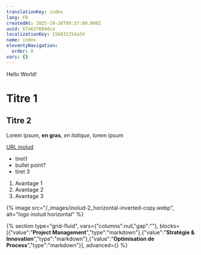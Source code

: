 ```yaml
---
translationKey: index
lang: FR
createdAt: 2025-10-28T09:37:00.000Z
uuid: 67a637604dca
localizationKey: 156832254a3d
name: index
eleventyNavigation:
  order: 0
vars: {}
---
```

Hello World!

# Titre 1

## Titre 2

Lorem ipsum, **en gras**, _en italique_, lorem ipsum

[URL inolud](https://inolud.com)

- tiret1
- bullet point?
- tiret 3

1. Avantage 1
2. Avantage 2
3. Avantage 3

{% image src="/_images/inolud-2_horizontal-inverted-copy.webp", alt="logo inolud horizontal" %}

{% section type="grid-fluid", vars={"columns":null,"gap":""}, blocks=[{"value":"**Project Management**","type":"markdown"},{"value":"**Stratégie & Innovation**","type":"markdown"},{"value":"**Optimisation de Process**","type":"markdown"}], advanced={} %}
